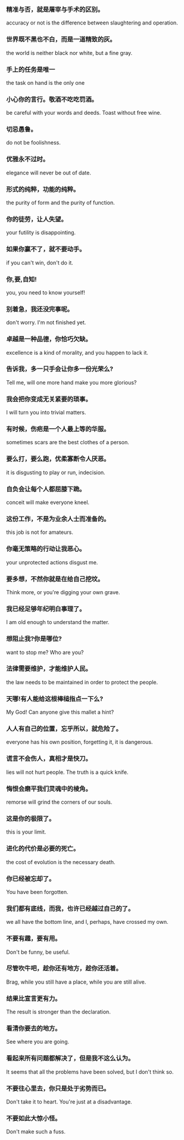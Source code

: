 ### 精准与否，就是屠宰与手术的区别。 

accuracy or not is the difference between slaughtering and operation.  
### 世界既不黑也不白，而是一道精致的灰。
 the world is neither black nor white, but a fine gray.  
### 手上的任务是唯一
the task on hand is the only one  
### 小心你的言行。敬酒不吃吃罚酒。 
be careful with your words and deeds. Toast without free wine.  
### 切忌愚鲁。 
do not be foolishness.  
### 优雅永不过时。 
elegance will never be out of date.  
### 形式的纯粹，功能的纯粹。 
the purity of form and the purity of function.  
### 你的徒劳，让人失望。 
your futility is disappointing.  
### 如果你赢不了，就不要动手。 
if you can't win, don't do it.  
### 你,要,自知! 
you, you need to know yourself!  
### 别着急，我还没完事呢。 
don't worry. I'm not finished yet.  
### 卓越是一种品德，你恰巧欠缺。 
excellence is a kind of morality, and you happen to lack it.  
### 告诉我，多一只手会让你多一份光荣么? 
Tell me, will one more hand make you more glorious?  
### 我会把你变成无关紧要的琐事。 
I will turn you into trivial matters.  
### 有时候，伤疤是一个人最上等的华服。 
sometimes scars are the best clothes of a person.  
### 要么打，要么跑，优柔寡断令人厌恶。 
it is disgusting to play or run, indecision.  
### 自负会让每个人都屈膝下跪。 
conceit will make everyone kneel.  
### 这份工作，不是为业余人士而准备的。 
this job is not for amateurs.  
### 你毫无策略的行动让我恶心。 
your unprotected actions disgust me.  
### 要多想，不然你就是在给自己挖坟。 
Think more, or you're digging your own grave.  
### 我已经足够年纪明白事理了。 
I am old enough to understand the matter.  
### 想阻止我?你是哪位? 
want to stop me? Who are you?  
### 法律需要维护，才能维护人民。 
the law needs to be maintained in order to protect the people.  
### 天哪!有人能给这根棒槌指点一下么? 
My God! Can anyone give this mallet a hint?  
### 人人有自己的位置，忘乎所以，就危险了。 
everyone has his own position, forgetting it, it is dangerous.  
### 谎言不会伤人，真相才是快刀。 
lies will not hurt people. The truth is a quick knife.  
### 悔恨会磨平我们灵魂中的棱角。 
remorse will grind the corners of our souls.  
### 这是你的极限了。 
this is your limit.  
### 进化的代价是必要的死亡。 
the cost of evolution is the necessary death.  
### 你已经被忘却了。 
You have been forgotten.  
### 我们都有底线，而我，也许已经越过自己的了。 
we all have the bottom line, and I, perhaps, have crossed my own.  
### 不要有趣，要有用。 
Don't be funny, be useful.  
### 尽管吹牛吧，趁你还有地方，趁你还活着。 
Brag, while you still have a place, while you are still alive.  
### 结果比宣言更有力。 
The result is stronger than the declaration.  
### 看清你要去的地方。 
See where you are going.  
### 看起来所有问题都解决了，但是我不这么认为。 
It seems that all the problems have been solved, but I don't think so.  
### 不要往心里去，你只是处于劣势而已。
Don't take it to heart. You're just at a disadvantage.  
### 不要如此大惊小怪。 
Don't make such a fuss.  

